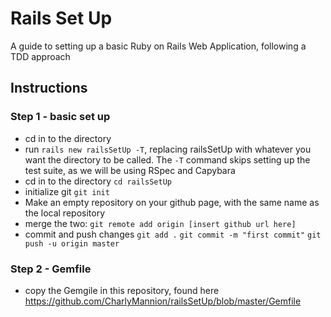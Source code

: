 # Rails Set Up

A guide to setting up a basic Ruby on Rails Web Application, following a TDD approach

## Instructions

### Step 1 - basic set up

* cd in to the directory
* run `rails new railsSetUp -T`, replacing railsSetUp with whatever you want the directory to be called. The `-T` command skips setting up the test suite, as we will be using RSpec and Capybara
* cd in to the directory `cd railsSetUp`
* initialize git `git init`
* Make an empty repository on your github page, with the same name as the local repository
* merge the two: `git remote add origin [insert github url here]`
* commit and push changes
`git add .`
`git commit -m "first commit"`
`git push -u origin master`

### Step 2 - Gemfile
* copy the Gemgile in this repository, found here https://github.com/CharlyMannion/railsSetUp/blob/master/Gemfile
